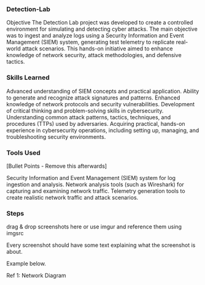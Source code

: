 ### Detection-Lab

Objective
The Detection Lab project was developed to create a controlled environment for simulating and detecting cyber attacks. The main objective was to ingest and analyze logs using a Security Information and Event Management (SIEM) system, generating test telemetry to replicate real-world attack scenarios. This hands-on initiative aimed to enhance knowledge of network security, attack methodologies, and defensive tactics.

### Skills Learned

Advanced understanding of SIEM concepts and practical application.
Ability to generate and recognize attack signatures and patterns.
Enhanced knowledge of network protocols and security vulnerabilities.
Development of critical thinking and problem-solving skills in cybersecurity.
Understanding common attack patterns, tactics, techniques, and procedures (TTPs) used by adversaries.
Acquiring practical, hands-on experience in cybersecurity operations, including setting up, managing, and troubleshooting security environments.


### Tools Used
[Bullet Points - Remove this afterwards]

Security Information and Event Management (SIEM) system for log ingestion and analysis.
Network analysis tools (such as Wireshark) for capturing and examining network traffic.
Telemetry generation tools to create realistic network traffic and attack scenarios.


### Steps
drag & drop screenshots here or use imgur and reference them using imgsrc

Every screenshot should have some text explaining what the screenshot is about.

Example below.

Ref 1: Network Diagram
